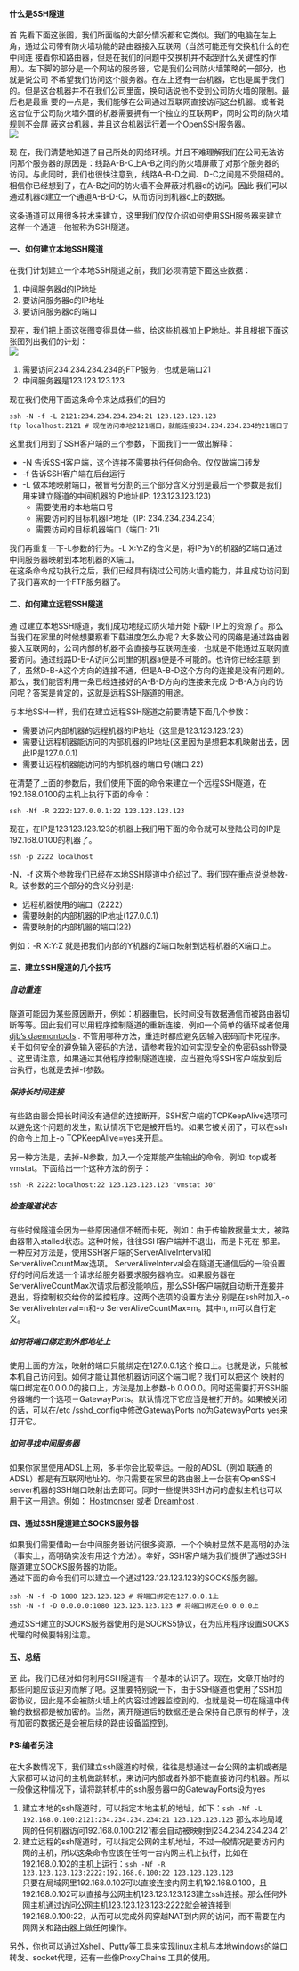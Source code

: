 #### 什么是SSH隧道  
首 先看下面这张图，我们所面临的大部分情况都和它类似。我们的电脑在左上角，通过公司带有防火墙功能的路由器接入互联网（当然可能还有交换机什么的在中间连 接着你和路由器，但是在我们的问题中交换机并不起到什么关键性的作用）。左下脚的部分是一个网站的服务器，它是我们公司防火墙策略的一部分，也就是说公司 不希望我们访问这个服务器。在左上还有一台机器，它也是属于我们的。但是这台机器并不在我们公司里面，换句话说他不受到公司防火墙的限制。最后也是最重 要的一点是，我们能够在公司通过互联网直接访问这台机器。或者说这台位于公司防火墙外面的机器需要拥有一个独立的互联网IP，同时公司的防火墙规则不会屏 蔽这台机器，并且这台机器运行着一个OpenSSH服务器。  
![](_v_images/20190930103806984_22522.png)  

现 在，我们清楚地知道了自己所处的网络环境。并且不难理解我们在公司无法访问那个服务器的原因是：线路A-B-C上A-B之间的防火墙屏蔽了对那个服务器的 访问。与此同时，我们也很快注意到，线路A-B-D之间、D-C之间是不受阻碍的。相信你已经想到了，在A-B之间的防火墙不会屏蔽对机器d的访问。因此 我们可以通过机器d建立一个通道A-B-D-C，从而访问到机器c上的数据。  

这条通道可以用很多技术来建立，这里我们仅仅介绍如何使用SSH服务器来建立这样一个通道－他被称为SSH隧道。  

#### 一、如何建立本地SSH隧道  
在我们计划建立一个本地SSH隧道之前，我们必须清楚下面这些数据：  

1. 中间服务器d的IP地址
2. 要访问服务器c的IP地址
3. 要访问服务器c的端口  

现在，我们把上面这张图变得具体一些，给这些机器加上IP地址。并且根据下面这张图列出我们的计划：  
![](_v_images/20190930103921407_21887.png)  

1. 需要访问234.234.234.234的FTP服务，也就是端口21
2. 中间服务器是123.123.123.123  

现在我们使用下面这条命令来达成我们的目的  

```console
ssh -N -f -L 2121:234.234.234.234:21 123.123.123.123
ftp localhost:2121 # 现在访问本地2121端口，就能连接234.234.234.234的21端口了
```
这里我们用到了SSH客户端的三个参数，下面我们一一做出解释：  

* -N 告诉SSH客户端，这个连接不需要执行任何命令。仅仅做端口转发
* -f 告诉SSH客户端在后台运行
* -L 做本地映射端口，被冒号分割的三个部分含义分别是最后一个参数是我们用来建立隧道的中间机器的IP地址(IP: 123.123.123.123)
    * 需要使用的本地端口号
    * 需要访问的目标机器IP地址（IP: 234.234.234.234）
    * 需要访问的目标机器端口（端口: 21)  

我们再重复一下-L参数的行为。-L X:Y:Z的含义是，将IP为Y的机器的Z端口通过中间服务器映射到本地机器的X端口。  
在这条命令成功执行之后，我们已经具有绕过公司防火墙的能力，并且成功访问到了我们喜欢的一个FTP服务器了。  


#### 二、如何建立远程SSH隧道  
通 过建立本地SSH隧道，我们成功地绕过防火墙开始下载FTP上的资源了。那么当我们在家里的时候想要察看下载进度怎么办呢？大多数公司的网络是通过路由器 接入互联网的，公司内部的机器不会直接与互联网连接，也就是不能通过互联网直接访问。通过线路D-B-A访问公司里的机器a便是不可能的。也许你已经注意 到了，虽然D-B-A这个方向的连接不通，但是A-B-D这个方向的连接是没有问题的。那么，我们能否利用一条已经连接好的A-B-D方向的连接来完成 D-B-A方向的访问呢？答案是肯定的，这就是远程SSH隧道的用途。  

与本地SSH一样，我们在建立远程SSH隧道之前要清楚下面几个参数：  

* 需要访问内部机器的远程机器的IP地址（这里是123.123.123.123）
* 需要让远程机器能访问的内部机器的IP地址(这里因为是想把本机映射出去，因此IP是127.0.0.1)
* 需要让远程机器能访问的内部机器的端口号(端口:22)

在清楚了上面的参数后，我们使用下面的命令来建立一个远程SSH隧道，在192.168.0.100的主机上执行下面的命令：  
```console
ssh -Nf -R 2222:127.0.0.1:22 123.123.123.123
```
现在，在IP是123.123.123.123的机器上我们用下面的命令就可以登陆公司的IP是192.168.0.100的机器了。  
```console
ssh -p 2222 localhost
```
-N，-f 这两个参数我们已经在本地SSH隧道中介绍过了。我们现在重点说说参数-R。该参数的三个部分的含义分别是:  

* 远程机器使用的端口（2222）
* 需要映射的内部机器的IP地址(127.0.0.1)
* 需要映射的内部机器的端口(22)  

例如：-R X:Y:Z 就是把我们内部的Y机器的Z端口映射到远程机器的X端口上。  


#### 三、建立SSH隧道的几个技巧  

##### 自动重连  
隧道可能因为某些原因断开，例如：机器重启，长时间没有数据通信而被路由器切断等等。因此我们可以用程序控制隧道的重新连接，例如一个简单的循环或者使用 [djb’s daemontools](http://cr.yp.to/daemontools.html) . 不管用哪种方法，重连时都应避免因输入密码而卡死程序。关于如何安全的避免输入密码的方法，请参考我的[如何实现安全的免密码ssh登录](http://blog.jianingy.com/node/73) 。这里请注意，如果通过其他程序控制隧道连接，应当避免将SSH客户端放到后台执行，也就是去掉-f参数。  

##### 保持长时间连接  
有些路由器会把长时间没有通信的连接断开。SSH客户端的TCPKeepAlive选项可以避免这个问题的发生，默认情况下它是被开启的。如果它被关闭了，可以在ssh的命令上加上-o TCPKeepAlive=yes来开启。  

另一种方法是，去掉-N参数，加入一个定期能产生输出的命令。例如: top或者vmstat。下面给出一个这种方法的例子：  
```console
ssh -R 2222:localhost:22 123.123.123.123 "vmstat 30"
```

##### 检查隧道状态  
有些时候隧道会因为一些原因通信不畅而卡死，例如：由于传输数据量太大，被路由器带入stalled状态。这种时候，往往SSH客户端并不退出，而是卡死在 那里。一种应对方法是，使用SSH客户端的ServerAliveInterval和ServerAliveCountMax选项。 ServerAliveInterval会在隧道无通信后的一段设置好的时间后发送一个请求给服务器要求服务器响应。如果服务器在 ServerAliveCountMax次请求后都没能响应，那么SSH客户端就自动断开连接并退出，将控制权交给你的监控程序。这两个选项的设置方法分 别是在ssh时加入-o ServerAliveInterval=n和-o ServerAliveCountMax=m。其中n, m可以自行定义。  

##### 如何将端口绑定到外部地址上  
使用上面的方法，映射的端口只能绑定在127.0.0.1这个接口上。也就是说，只能被本机自己访问到。如何才能让其他机器访问这个端口呢？我们可以把这个 映射的端口绑定在0.0.0.0的接口上，方法是加上参数-b 0.0.0.0。同时还需要打开SSH服务器端的一个选项－GatewayPorts。默认情况下它应当是被打开的。如果被关闭的话，可以在/etc /sshd_config中修改GatewayPorts no为GatewayPorts yes来打开它。  

##### 如何寻找中间服务器  
如果你家里使用ADSL上网，多半你会比较幸运。一般的ADSL（例如 联通 的ADSL）都是有互联网地址的。你只需要在家里的路由器上一台装有OpenSSH server机器的SSH端口映射出去即可。同时一些提供SSH访问的虚拟主机也可以用于这一用途。例如： [Hostmonser](http://www.hostmonster.com/) 或者 [Dreamhost](http://www.dreamhost.com/) .  

#### 四、通过SSH隧道建立SOCKS服务器  
如果我们需要借助一台中间服务器访问很多资源，一个个映射显然不是高明的办法（事实上，高明确实没有用这个方法）。幸好，SSH客户端为我们提供了通过SSH隧道建立SOCKS服务器的功能。  
通过下面的命令我们可以建立一个通过123.123.123.123的SOCKS服务器。  

```console
ssh -N -f -D 1080 123.123.123 # 将端口绑定在127.0.0.1上
ssh -N -f -D 0.0.0.0:1080 123.123.123.123 # 将端口绑定在0.0.0.0上
```
通过SSH建立的SOCKS服务器使用的是SOCKS5协议，在为应用程序设置SOCKS代理的时候要特别注意。  

#### 五、总结  
至 此，我们已经对如何利用SSH隧道有一个基本的认识了。现在，文章开始时的那些问题应该迎刃而解了吧。这里要特别说一下，由于SSH隧道也使用了SSH加 密协议，因此是不会被防火墙上的内容过滤器监控到的。也就是说一切在隧道中传输的数据都是被加密的。当然，离开隧道后的数据还是会保持自己原有的样子，没 有加密的数据还是会被后续的路由设备监控到。  


#### PS:编者另注  
在大多数情况下，我们建立ssh隧道的时候，往往是想通过一台公网的主机或者是大家都可以访问的主机做跳转机，来访问内部或者外部不能直接访问的机器。所以一般像这种情况下，请将跳转机中的ssh服务器中的GatewayPorts设为yes  

1. 建立本地的ssh隧道时，可以指定本地主机的地址，如下：`ssh -Nf -L 192.168.0.100:2121:234.234.234.234:21 123.123.123.123`
那么本地局域网的任何机器访问192.168.0.100:2121都会自动被映射到234.234.234.234:21
2. 建立远程的ssh隧道时，可以指定公网的主机地址，不过一般情况是要访问内网的主机，所以这条命令应该在任何一台内网主机上执行，比如在192.168.0.102的主机上运行：`ssh -Nf -R 123.123.123.123:2222:192.168.0.100:22 123.123.123.123`  
 只要在局域网里192.168.0.102可以直接连接内网主机192.168.0.100，且192.168.0.102可以直接与公网主机123.123.123.123建立ssh连接。那么任何外网主机通过访问公网主机123.123.123.123:2222就会被连接到192.168.0.100:22，从而可以完成外网穿越NAT到内网的访问，而不需要在内网网关和路由器上做任何操作。  
 

另外，你也可以通过Xshell、Putty等工具来实现linux主机与本地windows的端口转发、socket代理，还有一些像ProxyChains 工具的使用。  
